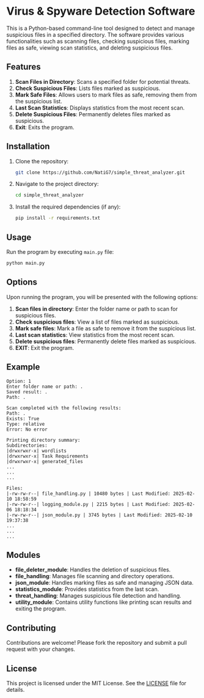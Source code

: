 # Virus & Spyware Detection Software

This is a Python-based command-line tool designed to detect and manage suspicious files in a specified directory. The software provides various functionalities such as scanning files, checking suspicious files, marking files as safe, viewing scan statistics, and deleting suspicious files.

## Features

1. **Scan Files in Directory**: Scans a specified folder for potential threats.
2. **Check Suspicious Files**: Lists files marked as suspicious.
3. **Mark Safe Files**: Allows users to mark files as safe, removing them from the suspicious list.
4. **Last Scan Statistics**: Displays statistics from the most recent scan.
5. **Delete Suspicious Files**: Permanently deletes files marked as suspicious.
6. **Exit**: Exits the program.

## Installation

1. Clone the repository:

   ```bash
   git clone https://github.com/NatiG7/simple_threat_analyzer.git
   ```

2. Navigate to the project directory:

   ```bash
   cd simple_threat_analyzer
   ```

3. Install the required dependencies (if any):

   ```bash
   pip install -r requirements.txt
   ```

## Usage

Run the program by executing `main.py` file:

```bash
python main.py
```

## Options

Upon running the program, you will be presented with the following options:

1. **Scan files in directory**: Enter the folder name or path to scan for suspicious files.
2. **Check suspicious files**: View a list of files marked as suspicious.
3. **Mark safe files**: Mark a file as safe to remove it from the suspicious list.
4. **Last scan statistics**: View statistics from the most recent scan.
5. **Delete suspicious files**: Permanently delete files marked as suspicious.
6. **EXIT**: Exit the program.

## Example

```plaintext
Option: 1
Enter folder name or path: .
Saved result: .
Path: .

Scan completed with the following results:
Path: .
Exists: True
Type: relative
Error: No error

Printing directory summary:
Subdirectories:
|drwxrwxr-x| wordlists
|drwxrwxr-x| Task Requirements
|drwxrwxr-x| generated_files
...
...
...

Files:
|-rw-rw-r--| file_handling.py | 10480 bytes | Last Modified: 2025-02-10 18:58:59
|-rw-rw-r--| logging_module.py | 2215 bytes | Last Modified: 2025-02-06 18:18:34
|-rw-rw-r--| json_module.py | 3745 bytes | Last Modified: 2025-02-10 19:37:38
...
...
...
```

## Modules

- **file_deleter_module**: Handles the deletion of suspicious files.
- **file_handling**: Manages file scanning and directory operations.
- **json_module**: Handles marking files as safe and managing JSON data.
- **statistics_module**: Provides statistics from the last scan.
- **threat_handling**: Manages suspicious file detection and handling.
- **utility_module**: Contains utility functions like printing scan results and exiting the program.

## Contributing

Contributions are welcome! Please fork the repository and submit a pull request with your changes.

## License

This project is licensed under the MIT License. See the [LICENSE](LICENSE) file for details.
